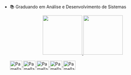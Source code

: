 

- 📚 Graduando em Análise e Desenvolvimento de Sistemas

  <div align = "center">
  <a href="https://github.com/pamellabarbosa">
  <img height = "130em" src = "https://github-readme-stats.vercel.app/api?username=pamellabarbosa&show_icons=true&theme=dark&include_all_commits=true&count_private=true" />
  <img height = "130em" src = "https://github-readme-stats.vercel.app/api/top-langs/?username=pamellabarbosa&layout=compact&langs_count=7&theme=dark" />
  </div>
  
  <div style = "display: inline_block"> <br>
 
  <img align = "center" alt = "Pamella-HTML" height = "30" width = "40" src = "https://cdn.jsdelivr.net/gh/devicons/devicon/icons/html5/html5-original.svg">
  <img align = "center" alt = "Pamella-CSS" height = "30" width = "40" src = "https://cdn.jsdelivr.net/gh/devicons/devicon/icons/css3/css3-original.svg">
  <img align = "center" alt = "Pamella-JS" height = "30" width = "40" src = "https://cdn.jsdelivr.net/gh/devicons/devicon/icons/javascript/javascript-original.svg">
  <img align = "center" alt = "Pamella-Python" height = "30" width = "40" src = "https://cdn.jsdelivr.net/gh/devicons/devicon/icons/python/python-original.svg">
  <img align = "center" alt = "Pamella-Csharp" height = "30" width = "40" src = "https://cdn.jsdelivr.net/gh/devicons/devicon/icons/csharp/csharp-original.svg" />
  
##

  </div>
  
  
 
 
